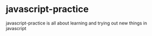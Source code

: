 # javascript-practice
javascript-practice is all about learning and trying out new things in javascript
